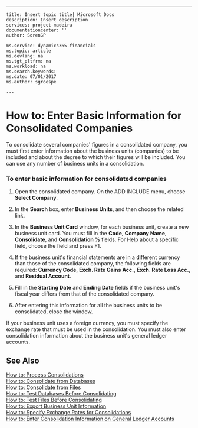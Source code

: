 ---
    title: Insert topic title| Microsoft Docs
    description: Insert description
    services: project-madeira
    documentationcenter: ''
    author: SorenGP

    ms.service: dynamics365-financials
    ms.topic: article
    ms.devlang: na
    ms.tgt_pltfrm: na
    ms.workload: na
    ms.search.keywords:
    ms.date: 07/01/2017
    ms.author: sgroespe

    ---
# How to: Enter Basic Information for Consolidated Companies
To consolidate several companies' figures in a consolidated company, you must first enter information about the business units \(companies\) to be included and about the degree to which their figures will be included. You can use any number of business units in a consolidation.  
  
### To enter basic information for consolidated companies  
  
1.  Open the consolidated company. On the ADD INCLUDE<!--[!INCLUDE[navnow](../../includes/navnow_md.md)]--> menu, choose **Select Company**.  
  
2.  In the **Search** box, enter **Business Units**, and then choose the related link.  
  
3.  In the **Business Unit Card** window, for each business unit, create a new business unit card. You must fill in the **Code**, **Company Name**, **Consolidate**, and **Consolidation %** fields. For Help about a specific field, choose the field and press F1.  
  
4.  If the business unit's financial statements are in a different currency than those of the consolidated company, the following fields are required: **Currency Code**, **Exch. Rate Gains Acc.**, **Exch. Rate Loss Acc.**, and **Residual Account**.  
  
5.  Fill in the **Starting Date** and **Ending Date** fields if the business unit's fiscal year differs from that of the consolidated company.  
  
6.  After entering this information for all the business units to be consolidated, close the window.  
  
 If your business unit uses a foreign currency, you must specify the exchange rate that must be used in the consolidation. You must also enter consolidation information about the business unit's general ledger accounts.  
  
## See Also  
 [How to: Process Consolidations](../FullExperience/how-to-process-consolidations.md)   
 [How to: Consolidate from Databases](../FullExperience/how-to-consolidate-from-databases.md)   
 [How to: Consolidate from Files](../FullExperience/how-to-consolidate-from-files.md)   
 [How to: Test Databases Before Consolidating](../FullExperience/how-to-test-databases-before-consolidating.md)   
 [How to: Test Files Before Consolidating](../FullExperience/how-to-test-files-before-consolidating.md)   
 [How to: Export Business Unit Information](../FullExperience/how-to-export-business-unit-information.md)   
 [How to: Specify Exchange Rates for Consolidations](../FullExperience/how-to-specify-exchange-rates-for-consolidations.md)   
 [How to: Enter Consolidation Information on General Ledger Accounts](../FullExperience/how-to-enter-consolidation-information-on-general-ledger-accounts.md)